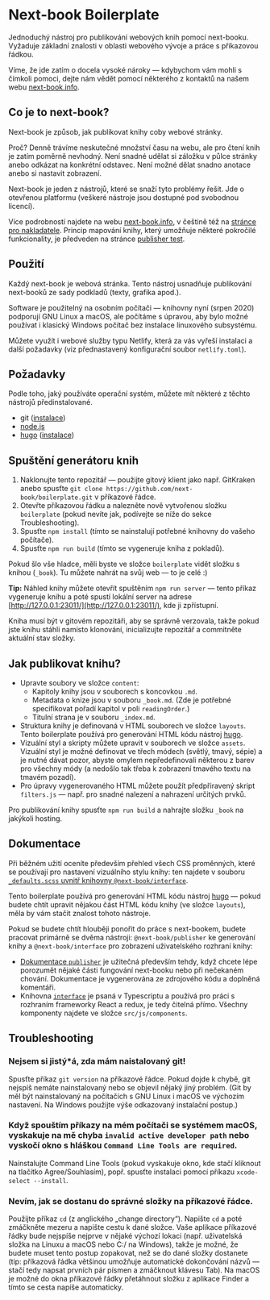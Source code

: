 # Next-book Boilerplate

Jednoduchý nástroj pro publikování webových knih pomocí next-booku. Vyžaduje základní znalosti v oblasti webového vývoje a práce s příkazovou řádkou.

Víme, že jde zatím o docela vysoké nároky — kdybychom vám mohli s čímkoli pomoci, dejte nám vědět pomocí některého z kontaktů na našem webu [next-book.info](https://next-book.info).

## Co je to next-book?

Next-book je způsob, jak publikovat knihy coby webové stránky.

Proč? Denně trávíme neskutečné množství času na webu, ale pro čtení knih je zatím poměrně nevhodný. Není snadné udělat si záložku v půlce stránky anebo odkázat na konkrétní odstavec. Není možné dělat snadno anotace anebo si nastavit zobrazení.

Next-book je jeden z nástrojů, které se snaží tyto problémy řešit. Jde o otevřenou platformu (veškeré nástroje jsou dostupné pod svobodnou licencí).

Více podrobností najdete na webu [next-book.info](https://www.next-book.info), v češtině též na [stránce pro nakladatele](https://www.next-book.info/cs/). Princip mapování knihy, který umožňuje některé pokročilé funkcionality, je předveden na stránce [publisher test](https://next-book.github.io/publisher/).

## Použití

Každý next-book je webová stránka. Tento nástroj usnadňuje publikování next-booků ze sady podkladů (texty, grafika apod.).

Software je použitelný na osobním počítači — knihovny nyní (srpen 2020) podporují GNU Linux a macOS, ale počítáme s úpravou, aby bylo možné používat i klasický Windows počítač bez instalace linuxového subsystému.

Můžete využít i webové služby typu Netlify, která za vás vyřeší instalaci a další požadavky (viz přednastavený konfigurační soubor `netlify.toml`).

## Požadavky

Podle toho, jaký používáte operační systém, můžete mít některé z těchto nástrojů předinstalované.

- git ([instalace](https://git-scm.com/book/en/v2/Getting-Started-Installing-Git))
- [node.js](https://nodejs.org/en/)
- [hugo](https://gohugo.io/) ([instalace](https://gohugo.io/getting-started/installing))

## Spuštění generátoru knih

1. Naklonujte tento repozitář — použijte gitový klient jako např. GitKraken anebo spusťte `git clone https://github.com/next-book/boilerplate.git` v příkazové řádce.
2. Otevřte příkazovou řádku a nalezněte nově vytvořenou složku `boilerplate` (pokud nevíte jak, podívejte se níže do sekce Troubleshooting).
3. Spusťte `npm install` (tímto se nainstalují potřebné knihovny do vašeho počítače).
4. Spusťte `npm run build` (tímto se vygeneruje kniha z pokladů).

Pokud šlo vše hladce, měli byste ve složce `boilerplate` vidět složku s knihou (`_book`). Tu můžete nahrát na svůj web — to je celé :)

**Tip:** Náhled knihy můžete otevřít spuštěním `npm run server` — tento příkaz vygeneruje knihu a poté spustí lokální server na adrese [http://127.0.0.1:23011/](http://127.0.0.1:23011/), kde ji zpřístupní.

Kniha musí být v gitovém repozitáři, aby se správně verzovala, takže pokud jste knihu stáhli namísto klonování, inicializujte repozitář a commitněte aktuální stav složky.

## Jak publikovat knihu?

- Upravte soubory ve složce `content`:
  - Kapitoly knihy jsou v souborech s koncovkou `.md`.
  - Metadata o knize jsou v souboru `_book.md`. (Zde je potřebné specifikovat pořadí kapitol v poli `readingOrder`.)
  - Titulní strana je v souboru `_index.md`.
- Struktura knihy je definovaná v HTML souborech ve složce `layouts`. Tento boilerplate používá pro generování HTML kódu nástroj [hugo](https://gohugo.io/).
- Vizuální styl a skripty můžete upravit v souborech ve složce `assets`. Vizuální styl je možné definovat ve třech módech (světlý, tmavý, sépie) a je nutné dávat pozor, abyste omylem nepředefinovali některou z barev pro všechny módy (a nedošlo tak třeba k zobrazení tmavého textu na tmavém pozadí).
- Pro úpravy vygenerovaného HTML můžete použít předpřiravený skript `filters.js` — např. pro snadné nalezení a nahrazení určitých prvků.

Pro publikování knihy spusťte `npm run build` a nahrajte složku `_book` na jakýkoli hosting.

## Dokumentace

Při běžném užití oceníte především přehled všech CSS proměnných, které se používají pro nastavení vizuálního stylu knihy: ten najdete v souboru [`_defaults.scss` uvnitř knihovny `@next-book/interface`](https://github.com/next-book/interface/blob/main/src/scss/_defaults.scss).

Tento boilerplate používá pro generování HTML kódu nástroj [hugo](https://gohugo.io/) — pokud budete chtít upravit nějakou část HTML kódu knihy (ve složce `layouts`), měla by vám stačit znalost tohoto nástroje.

Pokud se budete chtít hlouběji ponořit do práce s next-bookem, budete pracovat primárně se dvěma nástroji: `@next-book/publisher` ke generování knihy a `@next-book/interface` pro zobrazení uživatelského rozhraní knihy:

- [Dokumentace `publisher`](https://next-book.github.io/publisher/api/) je užitečná především tehdy, když chcete lépe porozumět nějaké části fungování next-booku nebo při nečekaném chování. Dokumentace je vygenerována ze zdrojového kódu a doplněná komentáři.
- Knihovna [`interface`](https://github.com/next-book/interface) je psaná v Typescriptu a používá pro práci s rozhraním frameworky React a redux, je tedy čitelná přímo. Všechny komponenty najdete ve složce `src/js/components`.

## Troubleshooting

### Nejsem si jistý\*á, zda mám naistalovaný git!

Spusťte příkaz `git version` na příkazové řádce. Pokud dojde k chybě, git nejspíš nemáte nainstalovaný nebo se objevil nějaký jiný problém. (Git by měl být nainstalovaný na počítačích s GNU Linux i macOS ve výchozím nastavení. Na Windows použijte výše odkazovaný instalační postup.)

### Když spouštím příkazy na mém počítači se systémem macOS, vyskakuje na mě chyba `invalid active developer path` nebo vyskočí okno s hláškou `Command Line Tools are required`.

Nainstalujte Command Line Tools (pokud vyskakuje okno, kde stačí kliknout na tlačítko Agree/Souhlasím), popř. spusťte instalaci pomocí příkazu `xcode-select --install`.

### Nevím, jak se dostanu do správné složky na příkazové řádce.

Použijte příkaz `cd` (z anglického „change directory“). Napište `cd` a poté zmáčkněte mezeru a napište cestu k dané složce. Vaše aplikace příkazové řádky bude nejspíše nejprve v nějaké výchozí lokaci (např. uživatelská složka na Linuxu a macOS nebo C:/ na Windows), takže je možné, že budete muset tento postup zopakovat, než se do dané složky dostanete (tip: příkazová řádka většinou umožňuje automatické dokončování názvů — stačí tedy napsat prvních pár písmen a zmáčknout klávesu Tab). Na macOS je možné do okna příkazové řádky přetáhnout složku z aplikace Finder a tímto se cesta napíše automaticky.
